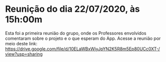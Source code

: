 # Reunição do dia 22/07/2020, às 15h:00m

Esta foi a primeira reunião do grupo, onde os Professores envolvidos comentaram sobre o projeto e o que esperam do App. Acesse a reunião por meio deste link: https://drive.google.com/file/d/10ELaWBxWjyJpYN2K5R8m5Ep80UCc0XT-/view?usp=sharing